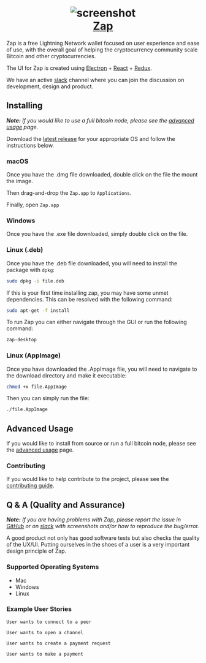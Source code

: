 <h1 align="center">
  <img src='http://zap.jackmallers.com/assets/desktop-f9a57ed49fc09119e2c9d3ba7337a5a7b42123b992b2eae14c356fc8a5ea25a3.png' alt="screenshot" />
  <br />
  <center>
    <a href='https://zap.jackmallers.com'>Zap</a>
  </center>
</h1>

Zap is a free Lightning Network wallet focused on user experience and ease of use, with the overall goal of helping the cryptocurrency community scale Bitcoin and other cryptocurrencies.

The UI for Zap is created using
[Electron](https://electron.atom.io/) + [React](https://facebook.github.io/react/) + [Redux](https://github.com/reactjs/redux/tree/master/docs).

We have an active [slack](https://join.slack.com/t/zaphq/shared_invite/enQtMjkyNTAxNDA3MjE2LWE3NGZjZGE5ZmI1NGQ5YTk3MGQzMTdmNDAwYjNhZTJkMWU0ZWZlNzA0MjJiNDBjMzcxYjcyMDMxNWY3OGNhYWQ) channel where you can join the discussion on development, design and product.

## Installing

***Note:*** *If you would like to use a full bitcoin node, please see the [advanced usage](https://github.com/LN-Zap/zap-desktop/blob/master/ADVANCED.md) page.*

Download the [latest release](https://github.com/LN-Zap/zap-desktop/releases) for your appropriate OS and follow the instructions below. 

### macOS 

Once you have the .dmg file downloaded, double click on the file the mount the image.

Then drag-and-drop the `Zap.app` to `Applications`.

Finally, open `Zap.app`

### Windows

Once you have the .exe file downloaded, simply double click on the file.

### Linux (.deb)

Once you have the .deb file downloaded, you will need to install the package with `dpkg`:

```bash
sudo dpkg -i file.deb
```

If this is your first time installing zap, you may have some unmet dependencies. This can be resolved with the following command:

```bash
sudo apt-get -f install
```

To run Zap you can either navigate through the GUI or run the following command:

```bash
zap-desktop
```

### Linux (AppImage)

Once you have downloaded the .AppImage file, you will need to navigate to the download directory and make it executable:

```bash
chmod +x file.AppImage
```

Then you can simply run the file:

```bash
./file.AppImage
```

## Advanced Usage
If you would like to install from source or run a full bitcoin node, please see the [advanced usage](https://github.com/LN-Zap/zap-desktop/blob/master/ADVANCED.md) page. 

### Contributing
If you would like to help contribute to the project, please see the [contributing guide](https://github.com/LN-Zap/zap-desktop/blob/master/CONTRIBUTING.md).

## Q & A (Quality and Assurance)

***Note:*** *If you are having problems with Zap, please report the issue in [GitHub](https://github.com/LN-Zap/zap-desktop/issues) or on [slack](https://join.slack.com/t/zaphq/shared_invite/enQtMjkyNTAxNDA3MjE2LWE3NGZjZGE5ZmI1NGQ5YTk3MGQzMTdmNDAwYjNhZTJkMWU0ZWZlNzA0MjJiNDBjMzcxYjcyMDMxNWY3OGNhYWQ) with screenshots and/or how to reproduce the bug/error.*

A good product not only has good software tests but also checks the quality of the UX/UI. Putting ourselves in the shoes of a user is a very important design principle of Zap.

### Supported Operating Systems
- Mac
- Windows
- Linux

### Example User Stories
`User wants to connect to a peer`

`User wants to open a channel`

`User wants to create a payment request`

`User wants to make a payment`
